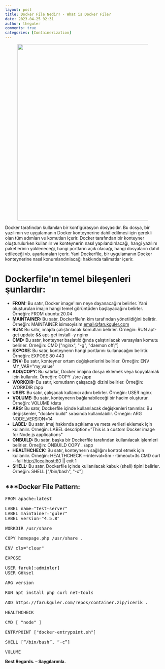 ```yaml
---
layout: post
title: Docker File Nedir? - What is Docker File?
date: 2023-04-25 02:31
author: theguler
comments: true
categories: [Containerization]
---
```

<!-- wp:image {"id":6686,"width":"571px","height":"auto","sizeSlug":"large","linkDestination":"none"} -->
<figure class="wp-block-image size-large is-resized"><img src="https://theguler.wordpress.com/wp-content/uploads/2023/04/docker_mimari.png?w=1024" alt="" class="wp-image-6686" style="width:571px;height:auto" /></figure>
<!-- /wp:image -->

<!-- wp:paragraph -->
<p>Docker tarafından kullanılan bir konfigürasyon dosyasıdır. Bu dosya, bir yazılımın ve uygulamanın Docker konteynerine dahil edilmesi için gerekli olan tüm adımları ve komutları içerir. Docker tarafından bir konteyner oluşturulurken kullanılır ve konteynerin nasıl yapılandırılacağı, hangi yazılım paketlerinin yükleneceği, hangi portların açık olacağı, hangi dosyaların dahil edileceği vb. ayarlamaları içerir. Yani Dockerfile, bir uygulamanın Docker konteynerine nasıl konumlandırılacağı hakkında talimatlar içerir.</p>
<!-- /wp:paragraph -->

<!-- wp:heading {"level":1} -->
<h1 class="wp-block-heading"><strong>Dockerfile'ın temel bileşenleri şunlardır:</strong></h1>
<!-- /wp:heading -->

<!-- wp:list -->
<ul><!-- wp:list-item -->
<li><strong>FROM: </strong>Bu satır, Docker image'ının neye dayanacağını belirler. Yani oluşturulan imajın hangi temel görüntüden başlayacağını belirler. Örneğin: FROM ubuntu:20.04</li>
<!-- /wp:list-item -->

<!-- wp:list-item -->
<li><strong>MAINTAINER: </strong>Bu satır, Dockerfile'ın kim tarafından yönetildiğini belirtir. Örneğin: MAINTAINER isimsoyisim <a href="mailto:email@farukguler.net">email@farukguler.com</a></li>
<!-- /wp:list-item -->

<!-- wp:list-item -->
<li><strong>RUN: </strong>Bu satır, imajda çalıştırılacak komutları belirler. Örneğin: RUN apt-get update &amp;&amp; apt-get install -y nginx</li>
<!-- /wp:list-item -->

<!-- wp:list-item -->
<li><strong>CMD:</strong> Bu satır, konteyner başlatıldığında çalıştırılacak varsayılan komutu belirler. Örneğin: CMD ["nginx", "-g", "daemon off;"]</li>
<!-- /wp:list-item -->

<!-- wp:list-item -->
<li><strong>EXPOSE: </strong>Bu satır, konteynerın hangi portlarını kullanacağını belirtir. Örneğin: EXPOSE 80 443</li>
<!-- /wp:list-item -->

<!-- wp:list-item -->
<li><strong>ENV: </strong>Bu satır, konteyner ortam değişkenlerini belirler. Örneğin: ENV MY_VAR="my_value"</li>
<!-- /wp:list-item -->

<!-- wp:list-item -->
<li><strong>ADD/COPY:</strong> Bu satırlar, Docker imajına dosya eklemek veya kopyalamak için kullanılır. Örneğin: COPY ./src /app</li>
<!-- /wp:list-item -->

<!-- wp:list-item -->
<li><strong>WORKDIR:</strong> Bu satır, komutların çalışacağı dizini belirler. Örneğin: WORKDIR /app</li>
<!-- /wp:list-item -->

<!-- wp:list-item -->
<li><strong>USER:</strong> Bu satır, çalışacak kullanıcı adını belirler. Örneğin: USER nginx</li>
<!-- /wp:list-item -->

<!-- wp:list-item -->
<li><strong>VOLUME: </strong>Bu satır, konteynerın bağlanabileceği bir hacim oluşturur. Örneğin: VOLUME /data</li>
<!-- /wp:list-item -->

<!-- wp:list-item -->
<li><strong>ARG: </strong>Bu satır, Dockerfile içinde kullanılacak değişkenleri tanımlar. Bu değişkenler, "docker build" sırasında kullanılabilir. Örneğin: ARG NODE_VERSION=14</li>
<!-- /wp:list-item -->

<!-- wp:list-item -->
<li><strong>LABEL: </strong>Bu satır, imaj hakkında açıklama ve meta verileri eklemek için kullanılır. Örneğin: LABEL description="This is a custom Docker image for Node.js applications"</li>
<!-- /wp:list-item -->

<!-- wp:list-item -->
<li><strong>ONBUILD: </strong>Bu satır, başka bir Dockerfile tarafından kullanılacak işlemleri belirler. Örneğin: ONBUILD COPY . /app</li>
<!-- /wp:list-item -->

<!-- wp:list-item -->
<li><strong>HEALTHCHECK: </strong>Bu satır, konteynerın sağlığını kontrol etmek için kullanılır. Örneğin: HEALTHCHECK --interval=5m --timeout=3s CMD curl --fail <a href="http://localhost/">http://localhost:80</a> || exit 1</li>
<!-- /wp:list-item -->

<!-- wp:list-item -->
<li><strong>SHELL: </strong>Bu satır, Dockerfile içinde kullanılacak kabuk (shell) tipini belirler. Örneğin: SHELL ["/bin/bash", "-c"]</li>
<!-- /wp:list-item --></ul>
<!-- /wp:list -->

<!-- wp:heading -->
<h2 class="wp-block-heading"><strong>***Docker File Pattern:</strong></h2>
<!-- /wp:heading -->

<!-- wp:preformatted -->
<pre class="wp-block-preformatted">FROM apache:latest<br><br>LABEL name="test-server"<br>LABEL maintainer="guler"<br>LABEL version="4.5.8"<br><br>WORKDIR /usr/share<br><br>COPY homepage.php /usr/share .<br><br>ENV cls="clear"<br><br>EXPOSE<br><br>USER faruk[:adminler]<br>USER Göksel<br><br>ARG version <br><br>RUN apt install php curl net-tools<br><br>ADD https://farukguler.com/repos/container.zip/icerik .<br><br>HEALTHCHECK<br><br>CMD [ "node" ]<br><br>ENTRYPOINT ["docker-entrypoint.sh"]<br><br>SHELL [“/bin/bash”, “-c”]<br><br>VOLUME</pre>
<!-- /wp:preformatted -->

<!-- wp:paragraph -->
<p><strong>Best Regards. – Saygılarımla.</strong></p>
<!-- /wp:paragraph -->
